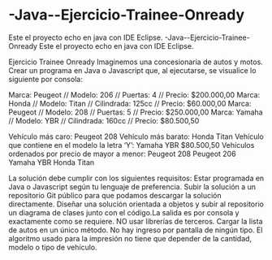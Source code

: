 # -Java--Ejercicio-Trainee-Onready
Este el proyecto echo en java  con IDE Eclipse.
-Java--Ejercicio-Trainee-Onready
Este el proyecto echo en java con IDE Eclipse.

Ejercicio Trainee Onready Imaginemos una concesionaria de autos y motos. Crear un programa en Java o Javascript que, al ejecutarse, se visualice lo siguiente por consola:

Marca: Peugeot // Modelo: 206 // Puertas: 4 // Precio: $200.000,00
Marca: Honda // Modelo: Titan // Cilindrada: 125cc // Precio: $60.000,00 
Marca: Peugeot // Modelo: 208 // Puertas: 5 // Precio: $250.000,00
Marca: Yamaha // Modelo: YBR // Cilindrada: 160cc // Precio: $80.500,50

Vehículo más caro: Peugeot 208 Vehículo más barato: Honda Titan Vehículo que contiene en el modelo la letra ‘Y’: Yamaha YBR $80.500,50
Vehículos ordenados por precio de mayor a menor: Peugeot 208 Peugeot 206 Yamaha YBR Honda Titan

La solución debe cumplir con los siguientes requisitos: Estar programada en Java o Javascript según tu lenguaje de preferencia. 
Subir la solución a un repositorio Git público para que podamos descargar la solución directamente. 
Diseñar una solución orientada a objetos y subir al repositorio un diagrama de clases junto con el código.La salida es por consola y exactamente como se requiere.
NO usar librerías de terceros. Cargar la lista de autos en un único método. No hay ingreso por pantalla de ningún tipo. 
El algoritmo usado para la impresión no tiene que depender de la cantidad, modelo o tipo de vehículo.

